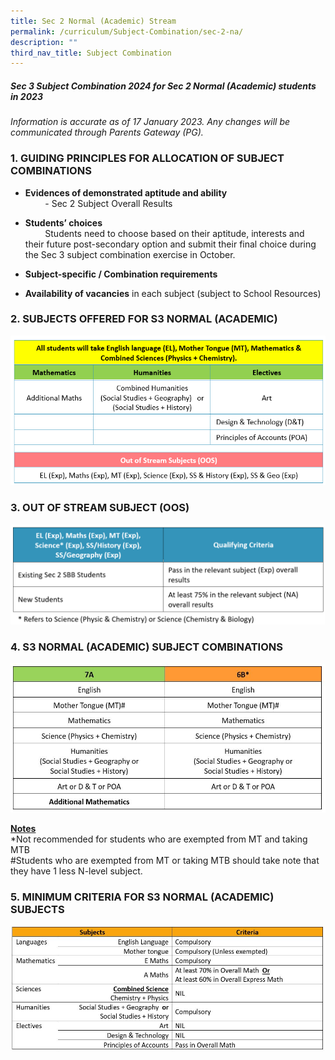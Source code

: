 ```yaml
---
title: Sec 2 Normal (Academic) Stream
permalink: /curriculum/Subject-Combination/sec-2-na/
description: ""
third_nav_title: Subject Combination
---
```

##### Sec 3 Subject Combination 2024 for Sec 2 Normal (Academic) students in 2023

_Information is accurate as of 17 January 2023. Any changes will be communicated through Parents Gateway (PG)._  

### 1\. GUIDING PRINCIPLES FOR ALLOCATION OF SUBJECT COMBINATIONS

* **Evidences of demonstrated aptitude and ability**   
        - Sec 2 Subject Overall Results 

 * **Students’ choices**    
        Students need to choose based on their aptitude, interests and their future post-secondary option and submit their final choice during the Sec 3 subject combination exercise in October.
* **Subject-specific / Combination requirements**
* **Availability of vacancies** in each subject (subject to School Resources) 

### 2\. SUBJECTS OFFERED FOR S3 NORMAL (ACADEMIC)

![3NA Subjects](/images/S3%20NA%20Subjects%202023.png)

### 3\. OUT OF STREAM SUBJECT (OOS)

![OOS](/images/OOS%20for%20NA.png)

### 4. S3 NORMAL (ACADEMIC) SUBJECT COMBINATIONS

![](/images/NA3.jpeg)

<strong><u>Notes</u></strong>       
*Not recommended for students who are exempted from MT and taking MTB      
#Students who are exempted from MT or taking MTB should take note that they have 1 less N-level subject.

### 5. MINIMUM CRITERIA FOR S3 NORMAL (ACADEMIC) SUBJECTS

![](/images/NA4.jpeg)